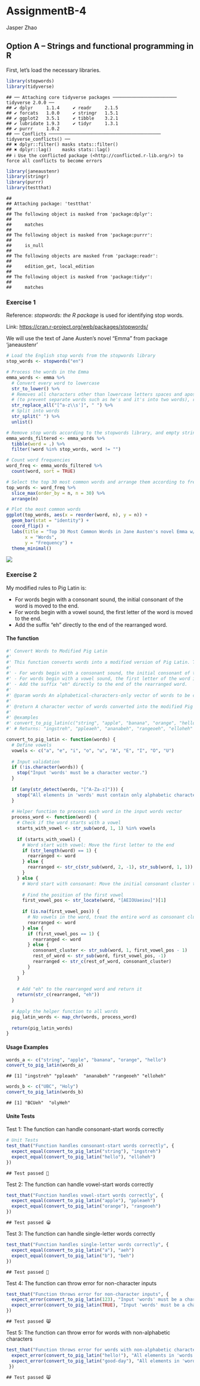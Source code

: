 AssignmentB-4
================
Jasper Zhao

## Option A – Strings and functional programming in R

First, let’s load the necessary libraries.

``` r
library(stopwords)
library(tidyverse)
```

    ## ── Attaching core tidyverse packages ──────────────────────── tidyverse 2.0.0 ──
    ## ✔ dplyr     1.1.4     ✔ readr     2.1.5
    ## ✔ forcats   1.0.0     ✔ stringr   1.5.1
    ## ✔ ggplot2   3.5.1     ✔ tibble    3.2.1
    ## ✔ lubridate 1.9.3     ✔ tidyr     1.3.1
    ## ✔ purrr     1.0.2     
    ## ── Conflicts ────────────────────────────────────────── tidyverse_conflicts() ──
    ## ✖ dplyr::filter() masks stats::filter()
    ## ✖ dplyr::lag()    masks stats::lag()
    ## ℹ Use the conflicted package (<http://conflicted.r-lib.org/>) to force all conflicts to become errors

``` r
library(janeaustenr)
library(stringr)
library(purrr)
library(testthat)
```

    ## 
    ## Attaching package: 'testthat'
    ## 
    ## The following object is masked from 'package:dplyr':
    ## 
    ##     matches
    ## 
    ## The following object is masked from 'package:purrr':
    ## 
    ##     is_null
    ## 
    ## The following objects are masked from 'package:readr':
    ## 
    ##     edition_get, local_edition
    ## 
    ## The following object is masked from 'package:tidyr':
    ## 
    ##     matches

### Exercise 1

Reference: *stopwords: the R package* is used for identifying stop
words.

Link: <https://cran.r-project.org/web/packages/stopwords/>

We will use the text of Jane Austen’s novel “Emma” from package
‘janeaustenr’

``` r
# Load the English stop words from the stopwords library
stop_words <- stopwords("en")

# Process the words in the Emma
emma_words <- emma %>%
  # Convert every word to lowercase
  str_to_lower() %>%
  # Removes all characters other than lowercase letters spaces and apostrophe 
  # (to prevent separate words such as he's and it's into two words), replacing them with spaces
  str_replace_all("[^a-z\\s']", " ") %>%
  # Split into words
  str_split(" ") %>%                            
  unlist()

# Remove stop words according to the stopwords library, and empty strings
emma_words_filtered <- emma_words %>%
  tibble(word = .) %>%
  filter(!word %in% stop_words, word != "")

# Count word frequencies
word_freq <- emma_words_filtered %>%
  count(word, sort = TRUE)

# Select the top 30 most common words and arrange them according to frequency
top_words <- word_freq %>%
  slice_max(order_by = n, n = 30) %>%
  arrange(n)

# Plot the most common words
ggplot(top_words, aes(x = reorder(word, n), y = n)) +
  geom_bar(stat = "identity") +
  coord_flip() +
  labs(title = "Top 30 Most Common Words in Jane Austen's novel Emma w/o stop words",
       x = "Words",
       y = "Frequency") +
  theme_minimal()
```

![](AssignmentB-4_files/figure-gfm/unnamed-chunk-2-1.png)<!-- -->

### Exercise 2

My modified rules to Pig Latin is:

- For words begin with a consonant sound, the initial consonant of the
  word is moved to the end.
- For words begin with a vowel sound, the first letter of the word is
  moved to the end.
- Add the suffix “eh” directly to the end of the rearranged word.

#### The function

``` r
#' Convert Words to Modified Pig Latin
#'
#' This function converts words into a modified version of Pig Latin. The conversion rule is defined as follow:
#'
#' - For words begin with a consonant sound, the initial consonant of the word is moved to the end.
#' - For words begin with a vowel sound, the first letter of the word is moved to the end.
#' - Add the suffix "eh" directly to the end of the rearranged word.
#'
#' @param words An alphabetical-characters-only vector of words to be converted to modified Pig Latin.
#'
#' @return A character vector of words converted into the modified Pig Latin.
#'
#' @examples
#' convert_to_pig_latin(c("string", "apple", "banana", "orange", "hello"))
#' # Returns: "ingstreh", "ppleaeh", "ananabeh", "rangeoeh", "elloheh"

convert_to_pig_latin <- function(words) {
  # Define vowels
  vowels <- c("a", "e", "i", "o", "u", "A", "E", "I", "O", "U")
  
  # Input validation
  if (!is.character(words)) {
    stop("Input 'words' must be a character vector.")
  }
  
  if (any(str_detect(words, "[^A-Za-z]"))) {
    stop("All elements in 'words' must contain only alphabetic characters.")
  }
  
  # Helper function to process each word in the input words vector
  process_word <- function(word) {
    # Check if the word starts with a vowel
    starts_with_vowel <- str_sub(word, 1, 1) %in% vowels
    
    if (starts_with_vowel) {
      # Word start with vowel: Move the first letter to the end
      if (str_length(word) == 1) {
        rearranged <- word
      } else {
        rearranged <- str_c(str_sub(word, 2, -1), str_sub(word, 1, 1))
      }
    } else {
      # Word start with consonant: Move the initial consonant cluster to the end
      
      # Find the position of the first vowel
      first_vowel_pos <- str_locate(word, "[AEIOUaeiou]")[1]
      
      if (is.na(first_vowel_pos)) {
        # No vowels in the word, treat the entire word as consonant cluster
        rearranged <- word
      } else {
        if (first_vowel_pos == 1) {
          rearranged <- word
        } else {
          consonant_cluster <- str_sub(word, 1, first_vowel_pos - 1)
          rest_of_word <- str_sub(word, first_vowel_pos, -1)
          rearranged <- str_c(rest_of_word, consonant_cluster)
        }
      }
    }
    
    # Add "eh" to the rearranged word and return it
    return(str_c(rearranged, "eh"))
  }
  
  # Apply the helper function to all words
  pig_latin_words <- map_chr(words, process_word)
  
  return(pig_latin_words)
}
```

#### Usage Examples

``` r
words_a <- c("string", "apple", "banana", "orange", "hello")
convert_to_pig_latin(words_a)
```

    ## [1] "ingstreh" "ppleaeh"  "ananabeh" "rangeoeh" "elloheh"

``` r
words_b <- c("UBC", "Holy")
convert_to_pig_latin(words_b)
```

    ## [1] "BCUeh"  "olyHeh"

#### Unite Tests

Test 1: The function can handle consonant-start words correctly

``` r
# Unit Tests
test_that("Function handles consonant-start words correctly", {
  expect_equal(convert_to_pig_latin("string"), "ingstreh")
  expect_equal(convert_to_pig_latin("hello"), "elloheh")
})
```

    ## Test passed 🌈

Test 2: The function can handle vowel-start words correctly

``` r
test_that("Function handles vowel-start words correctly", {
  expect_equal(convert_to_pig_latin("apple"), "ppleaeh")
  expect_equal(convert_to_pig_latin("orange"), "rangeoeh")
})
```

    ## Test passed 😀

Test 3: The function can handle single-letter words correctly

``` r
test_that("Function handles single-letter words correctly", {
  expect_equal(convert_to_pig_latin("a"), "aeh")
  expect_equal(convert_to_pig_latin("b"), "beh")
})
```

    ## Test passed 🌈

Test 4: The function can throw error for non-character inputs

``` r
test_that("Function throws error for non-character inputs", {
  expect_error(convert_to_pig_latin(123), "Input 'words' must be a character vector.")
  expect_error(convert_to_pig_latin(TRUE), "Input 'words' must be a character vector.")
})
```

    ## Test passed 😸

Test 5: The function can throw error for words with non-alphabetic
characters

``` r
test_that("Function throws error for words with non-alphabetic characters", {
  expect_error(convert_to_pig_latin("hello!"), "All elements in 'words' must contain only alphabetic characters.")
  expect_error(convert_to_pig_latin("good-day"), "All elements in 'words' must contain only alphabetic characters.")
 })
```

    ## Test passed 😸
